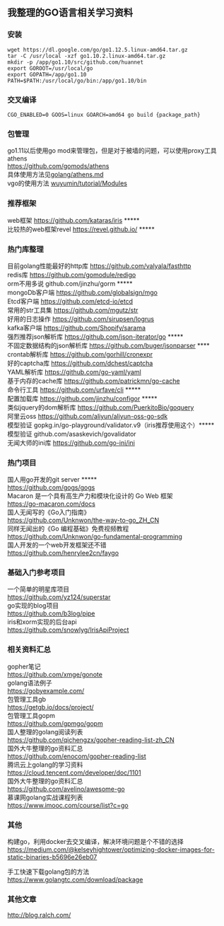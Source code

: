 ## 我整理的GO语言相关学习资料

### 安装
```
wget https://dl.google.com/go/go1.12.5.linux-amd64.tar.gz
tar -C /usr/local -xzf go1.10.2.linux-amd64.tar.gz
mkdir -p /app/go1.10/src/github.com/huannet
export GOROOT=/usr/local/go
export GOPATH=/app/go1.10
PATH=$PATH:/usr/local/go/bin:/app/go1.10/bin
```

### 交叉编译
```
CGO_ENABLED=0 GOOS=linux GOARCH=amd64 go build {package_path}
```

### 包管理
go1.11以后使用go mod来管理包，但是对于被墙的问题，可以使用proxy工具athens  
https://github.com/gomods/athens  
具体使用方法见[golang/athens.md](golang/athens.md)  
vgo的使用方法 [wuyumin/tutorial/Modules](https://github.com/wuyumin/tutorial/blob/master/zh-cn/Modules/README.md)   

### 推荐框架  
web框架 https://github.com/kataras/iris *****  
比较热的web框架revel https://revel.github.io/  *****

### 热门库整理
目前golang性能最好的http库 https://github.com/valyala/fasthttp  
redis库 https://github.com/gomodule/redigo  
orm不用多说 github.com/jinzhu/gorm *****  
mongoDb客户端 https://github.com/globalsign/mgo  
Etcd客户端 https://github.com/etcd-io/etcd  
常用的str工具集 https://github.com/mgutz/str  
好用的日志操作 https://github.com/sirupsen/logrus  
kafka客户端 https://github.com/Shopify/sarama  
强烈推荐json解析库 https://github.com/json-iterator/go  *****  
不固定数据结构的json解析库 https://github.com/buger/jsonparser ****  
crontab解析库 https://github.com/gorhill/cronexpr  
好的captcha库 https://github.com/dchest/captcha  
YAML解析库 https://github.com/go-yaml/yaml  
基于内存的cache库 https://github.com/patrickmn/go-cache  
命令行工具 https://github.com/urfave/cli *****   
配置加载库 https://github.com/jinzhu/configor *****  
类似jquery的dom解析库 https://github.com/PuerkitoBio/goquery  
阿里云oss https://github.com/aliyun/aliyun-oss-go-sdk  
模型验证 gopkg.in/go-playground/validator.v9（iris推荐使用这个）*****     
模型验证 github.com/asaskevich/govalidator  
无闻大师的ini库 https://github.com/go-ini/ini  

### 热门项目
国人用go开发的git server *****  
https://github.com/gogs/gogs  
Macaron 是一个具有高生产力和模块化设计的 Go Web 框架  
https://go-macaron.com/docs  
国人无闻写的《Go入门指南》  
https://github.com/Unknwon/the-way-to-go_ZH_CN  
同样无闻出的《Go 编程基础》免费视频教程  
https://github.com/Unknwon/go-fundamental-programming  
国人开发的一个web开发框架还不错  
https://github.com/henrylee2cn/faygo

### 基础入门参考项目
一个简单的明星库项目  
https://github.com/yz124/superstar    
go实现的blog项目  
https://github.com/b3log/pipe  
iris和xorm实现的后台api  
https://github.com/snowlyg/IrisApiProject

### 相关资料汇总
gopher笔记  
https://github.com/xmge/gonote  
golang语法例子  
https://gobyexample.com/  
包管理工具gb  
https://getgb.io/docs/project/    
包管理工具gopm  
https://github.com/gpmgo/gopm  
国人整理的golang阅读列表  
https://github.com/qichengzx/gopher-reading-list-zh_CN  
国外大牛整理的go资料汇总  
https://github.com/enocom/gopher-reading-list  
腾讯云上golang的学习资料  
https://cloud.tencent.com/developer/doc/1101  
国外大牛整理的go资料汇总  
https://github.com/avelino/awesome-go  
慕课网golang实战课程列表  
https://www.imooc.com/course/list?c=go  

### 其他
构建go，利用docker去交叉编译，解决环境问题是个不错的选择  
https://medium.com/@kelseyhightower/optimizing-docker-images-for-static-binaries-b5696e26eb07  

手工快速下载golang包的方法  
https://www.golangtc.com/download/package  

### 其他文章
http://blog.ralch.com/  
